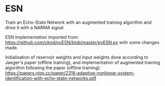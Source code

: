 # ESN
Train an Echo-State Network with an augmented training algorithm and drive it with a NARMA signal

ESN Implementation imported from: https://github.com/cknd/pyESN/blob/master/pyESN.py
with some changes made.

Initialisation of reservoir weights and input weights done according to Jaeger's paper (offline training),
and implementation of augmented training algorithm following the paper (offline training):
    https://papers.nips.cc/paper/2318-adaptive-nonlinear-system-identification-with-echo-state-networks.pdf
